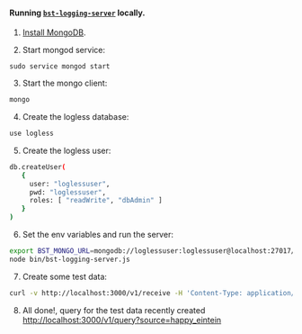 #### Running [`bst-logging-server`](https://github.com/bespoken/logless-server) locally.

1. [Install MongoDB](https://docs.mongodb.com/manual/installation/).

2. Start mongod service:
```
sudo service mongod start
```

3. Start the mongo client:
```bash
mongo
```

4. Create the logless database:
```bash
use logless
```

5. Create the logless user:
```bash
db.createUser(
   {
     user: "loglessuser",
     pwd: "loglessuser",
     roles: [ "readWrite", "dbAdmin" ]
   }
)
```

6. Set the env variables and run the server:
```bash
export BST_MONGO_URL=mongodb://loglessuser:loglessuser@localhost:27017/loglessdb
node bin/bst-logging-server.js
```

7. Create some test data:
```bash
curl -v http://localhost:3000/v1/receive -H 'Content-Type: application/json' -d ' { "source": "happy_eintein", "transaction_id": "tx44", "logs": [{ "payload": "a load of payload 44", "tags": ["tag1", "tag3"], "timestamp": "2016-10-12T15:55:30.811Z", "log_type": "INFO" }, { "payload": "a load of payload 55", "tags": ["tag1", "tag5"], "timestamp": "2016-10-12T15:55:30.811Z", "log_type": "ERROR" }] }'
```

8. All done!, query for the test data recently created [http://localhost:3000/v1/query?source=happy_eintein](http://localhost:3000/v1/query?source=happy_eintein)
